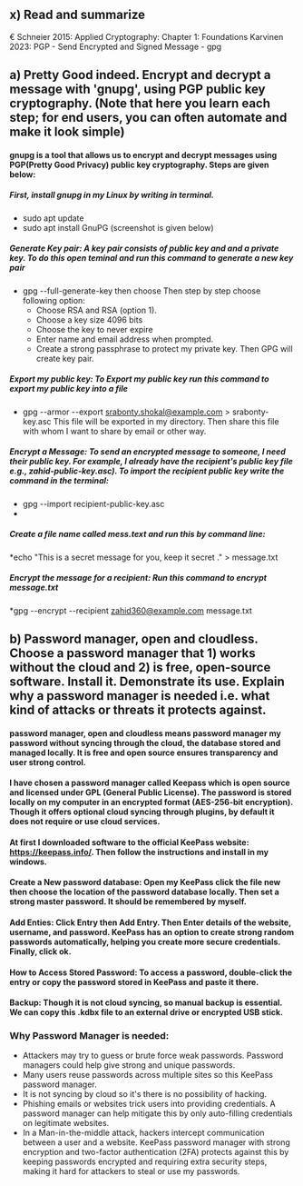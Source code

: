 ## x) Read and summarize 
€ Schneier 2015: Applied Cryptography: Chapter 1: Foundations
Karvinen 2023: PGP - Send Encrypted and Signed Message - gpg

## a) Pretty Good indeed. Encrypt and decrypt a message with 'gnupg', using PGP public key cryptography. (Note that here you learn each step; for end users, you can often automate and make it look simple)

#### gnupg is  a tool that allows us to encrypt and decrypt messages using PGP(Pretty Good Privacy) public key cryptography. Steps are given below: 
##### First, install gnupg in my Linux by writing in terminal. 
* sudo apt update
* sudo apt install GnuPG (screenshot is given below)

##### Generate Key pair: A key pair consists of public key and and a private key. To do this open teminal and run this command to generate a new key pair 
* gpg --full-generate-key then choose
  Then step by step choose following option:
   * Choose RSA and RSA (option 1).
   * Choose a key size 4096 bits
   * Choose the key to never expire
   * Enter name and email address when prompted.
   * Create a strong passphrase to protect my private key.
     Then GPG will create  key pair.

##### Export my public key: To Export my public key run this command to export my public key into a file
 * gpg --armor --export srabonty.shokal@example.com > srabonty-key.asc
 This file will be exported in my directory. Then share this file with whom I want to share by email or other way.

##### Encrypt a Message: To send an encrypted message to someone, I need their public key. For example, I  already have the recipient's public key file e.g., zahid-public-key.asc). To import the recipient public key write the command in the terminal: 
* gpg --import recipient-public-key.asc
* 
##### Create a file name called mess.text and run this by command line: 
*echo "This is a secret message for you, keep it secret ." > message.txt

##### Encrypt the message for a recipient: Run this command to encrypt message.txt 
*gpg --encrypt --recipient zahid360@example.com message.txt


## b) Password manager, open and cloudless. Choose a password manager that 1) works without the cloud and 2) is free, open-source software. Install it. Demonstrate its use. Explain why a password manager is needed i.e. what kind of attacks or threats it protects against.

#### password manager, open and cloudless means password manager my password without syncing through the cloud, the database stored and managed locally. It is free and open source ensures transparency and user strong control. 

#### I have chosen a password manager called Keepass which is open source and licensed under GPL (General Public License). The password is stored locally on my computer in an encrypted format (AES-256-bit encryption). Though it offers optional cloud syncing through plugins, by default it does not require or use cloud services.

#### At first I downloaded software to the official KeePass website: https://keepass.info/. Then follow the instructions and install in my windows. 

#### Create a New password database: Open my KeePass click the file  new then choose the location of the password database locally. Then set a strong master password. It should be remembered by myself. 

#### Add Enties: Click Entry  then Add Entry. Then Enter details of the website, username, and password. KeePass has an option to create strong random passwords automatically, helping you create more secure credentials. Finally, click ok.

#### How to Access Stored Password: To access a password, double-click the entry or copy the password stored in KeePass and paste it there. 

#### Backup: Though it is not cloud syncing, so manual backup is essential. We can copy this .kdbx file to an external drive or encrypted USB stick.

### Why Password Manager is needed: 
* Attackers may try to guess or brute force weak passwords. Password managers could help give strong and unique passwords.
* Many users reuse passwords across multiple sites so this KeePass password manager.
* It is not syncing by cloud so it's there is no possibility of hacking.
* Phishing emails or websites trick users into providing credentials. A password manager can help mitigate this by only auto-filling credentials on legitimate websites.
* In a Man-in-the-middle attack, hackers intercept communication between a user and a website. KeePass password manager with strong encryption and two-factor authentication (2FA) protects against this by keeping passwords encrypted and requiring extra security steps, making it hard for attackers to steal or use my passwords.

